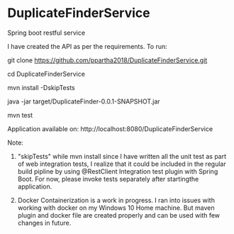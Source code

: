 # DuplicateFinderService
Spring boot restful service 

I have created the API as per the requirements.
To run:

git clone https://github.com/ppartha2018/DuplicateFinderService.git

cd DuplicateFinderService

mvn install -DskipTests

java -jar target/DuplicateFinder-0.0.1-SNAPSHOT.jar

mvn test

Application available on: http://localhost:8080/DuplicateFinderService

Note:
1. "skipTests" while mvn install since I have written all the unit test as part of web integration tests, I realize that it could be included in the regular build pipline by using @RestClient Integration test plugin with Spring Boot. For now, please invoke tests separately after startingthe application.

2. Docker Containerization is a work in progress. I ran into issues with working with docker on my Windows 10 Home machine. But maven plugin and docker file are created properly and can be used with few changes in future.
